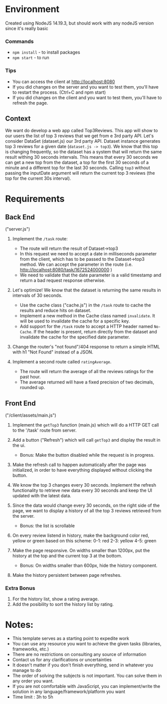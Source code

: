# Environment 
Created using NodeJS 14.19.3, but should work with any nodeJS version since it's really basic

### Commands

* `npm install` - to install packages
* `npm start` - to run

### Tips

* You can access the client at <http://localhost:8080>
* If you did changes on the server and you want to test them, you'll have to restart the process. (Ctrl+C and npm start)
* If you did changes on the client and you want to test them, you'll have to refresh the page.

## Context

We want do develop a web app called Top3Reviews. This app will show to our users the list of top 3 reviews that we get from e 3rd party API. Let's consider DataSet (dataset.js) our 3rd party API. Dataset instance generates top 3 reviews for a given date (`dataset.js -> top3`).
We know that this top is changing frequently, so the dataset has a system that will return the same result withing 30 seconds intervals. This means that every 30 seconds we can get a new top from the dataset, a top for the first 30 seconds of a minute and a different top for the last 30 seconds.
Calling `top3` without passing the inputDate argument will return the current top 3 reviews (the top for the current 30s interval).

# Requirements

## Back End

("server.js")

1. Implement the `/task` route:

    * The route will return the result of Dataset->top3
    * In this request we need to accept a date in milliseconds parameter from the client, which has to be passed to the Dataset->top3 method. We can accept the parameter in the route (i.e. <http://localhost:8080/task/1672524000000> )
    * We need to validate that the date parameter is a valid timestamp and return a bad request response otherwise.

2. Let's optimize! We know that the dataset is returning the same results in intervals of 30 seconds.  
    * Use the cache class ("cache.js") in the `/task` route to cache the results and reduce hits on dataset.
    * Implement a new method in the Cache class named `invalidate`. It will be used to invalidate the cache for a specific key.
    * Add support for the `/task` route to accept a HTTP header named `No-Cache`. If the header is present, return directly from the dataset and invalidate the cache for the specified date parameter.

3. Change the router's "not found"/404 response to return a simple HTML with h1 "Not Found" instead of a JSON.

4. Implement a second route called `ratingAverage`.
    * The route will return the average of all the reviews ratings for the past hour.
    * The average returned will have a fixed precision of two decimals, rounded up.

## Front End

("/client/assets/main.js")

1. Implement the `getTop3` function (main.js) which will do a HTTP GET call to the '/task' route from server.

2. Add a button ("Refresh") which will call `getTop3` and display the result in the ui.
    * Bonus: Make the button disabled while the request is in progress.

3. Make the refresh call to happen automatically after the page was initialized, in order to have everything displayed without clicking the button.

4. We know the top 3 changes every 30 seconds. Implement the refresh functionality to retrieve new data every 30 seconds and keep the UI updated with the latest data.

5. Since the data would change every 30 seconds, on the right side of the page, we want to display a history of all the top 3 reviews retrieved from the server.
    * Bonus: the list is scrollable

6. On every review listend in history, make the background color red, yellow or green based on this scheme:
    0-1: red
    2-3: yellow
    4-5: green

7. Make the page responsive. On widths smaller than 1200px, put the history at the top and the current top 3 at the bottom.

    * Bonus: On widths smaller than 600px, hide the history component.

8. Make the history persistent between page refreshes.

### Extra Bonus

1. For the history list, show a rating average.
2. Add the posibility to sort the history list by rating.

# Notes:

* This template serves as a starting point to expedite work
* You can use any resource you want to achieve the given tasks (libraries, frameworks, etc.)
* There are no restrictions on consulting any source of information
* Contact us for any clarifications or uncertainties
* It doesn't matter if you don't finish everything, send in whatever you manage to do
* The order of solving the subjects is not important. You can solve them in any order you want.
* If you are not comfortable with JavaScript, you can implement/write the solution in any language/framework/platform you want
* Time limit : 3h to 5h
